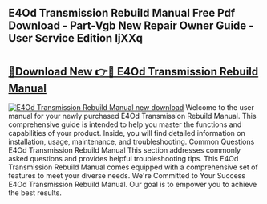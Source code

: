 ## E4Od Transmission Rebuild Manual Free Pdf Download - Part-Vgb New Repair Owner Guide - User Service Edition IjXXq

# <h2><a href="http://bc44011.oget.top/?id=E4Od+Transmission+Rebuild+Manual">🔗Download New 👉🔴 E4Od Transmission Rebuild Manual</a></h2>

[![E4Od Transmission Rebuild Manual new download](https://i.imgur.com/5g1atiW.png)](http://bc44011.oget.top/?id=E4Od+Transmission+Rebuild+Manual)
Welcome to the user manual for your newly purchased E4Od Transmission Rebuild Manual. This comprehensive guide is intended to help you master the functions and capabilities of your product. Inside, you will find detailed information on installation, usage, maintenance, and troubleshooting. Common Questions E4Od Transmission Rebuild Manual This section addresses commonly asked questions and provides helpful troubleshooting tips. This E4Od Transmission Rebuild Manual comes equipped with a comprehensive set of features to meet your diverse needs. We're Committed to Your Success E4Od Transmission Rebuild Manual. Our goal is to empower you to achieve the best results.
